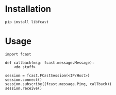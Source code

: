 # Installation

``` pip install libfcast ```

# Usage

```
import fcast

def callback(msg: fcast.message.Message):
	<do stuff>

session = fcast.FCastSession(<IP/Host>)
session.connect()
session.subscribe((fcast.message.Ping, callback))
session.receive()	